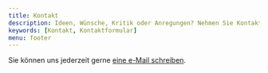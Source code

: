 ```yaml
---
title: Kontakt
description: Ideen, Wünsche, Kritik oder Anregungen? Nehmen Sie Kontakt auf mit dem Musikverein Wollbach.
keywords: [Kontakt, Kontaktformular]
menu: footer
---
```


Sie können uns jederzeit gerne [eine e-Mail schreiben](mailto:kontakt@mv-wollbach.de).

